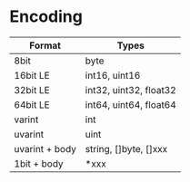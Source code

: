 Encoding
========

| Format | Types |
| --- | --- |
| 8bit | byte |
| 16bit LE | int16, uint16 |
| 32bit LE | int32, uint32, float32 |
| 64bit LE | int64, uint64, float64 |
| varint | int |
| uvarint | uint |
| uvarint + body | string, []byte, []xxx |
| 1bit + body | *xxx |